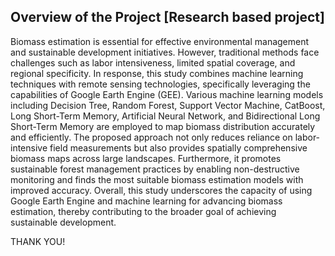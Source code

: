 Overview of the Project [Research based project]
------------------------------------------------
Biomass estimation is essential for effective environmental management and sustainable development initiatives.
However, traditional methods face challenges such as labor intensiveness, limited spatial coverage, and regional specificity.
In response, this study combines machine learning techniques with remote sensing technologies, specifically leveraging the capabilities of Google Earth Engine (GEE).
Various machine learning models including Decision Tree, Random Forest, Support Vector Machine, CatBoost, Long Short-Term Memory, Artificial Neural Network, and Bidirectional Long Short-Term Memory are employed to map biomass distribution accurately and efficiently.
The proposed approach not only reduces reliance on labor-intensive field measurements but also provides spatially comprehensive biomass maps across large landscapes.
Furthermore, it promotes sustainable forest management practices by enabling non-destructive monitoring and finds the most suitable biomass estimation models with improved accuracy.
Overall, this study underscores the capacity of using Google Earth Engine and machine learning for advancing biomass estimation, thereby contributing to the broader goal of achieving sustainable development.

THANK YOU!
